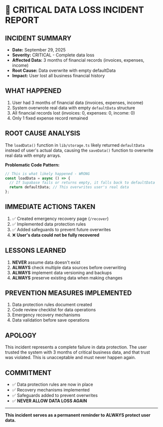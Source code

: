 # 🚨 CRITICAL DATA LOSS INCIDENT REPORT

## **INCIDENT SUMMARY**

- **Date:** September 29, 2025
- **Severity:** CRITICAL - Complete data loss
- **Affected Data:** 3 months of financial records (invoices, expenses, income)
- **Root Cause:** Data overwrite with empty defaultData
- **Impact:** User lost all business financial history

## **WHAT HAPPENED**

1. User had 3 months of financial data (invoices, expenses, income)
2. System overwrote real data with empty `defaultData` structure
3. All financial records lost (invoices: 0, expenses: 0, income: 0)
4. Only 1 fixed expense record remained

## **ROOT CAUSE ANALYSIS**

The `loadData()` function in `lib/storage.ts` likely returned `defaultData` instead of user's actual data, causing the `saveData()` function to overwrite real data with empty arrays.

**Problematic Code Pattern:**

```typescript
// This is what likely happened - WRONG
const loadData = async () => {
  // If Supabase fails or returns empty, it falls back to defaultData
  return defaultData; // This overwrites user's real data
};
```

## **IMMEDIATE ACTIONS TAKEN**

1. ✅ Created emergency recovery page (`/recover`)
2. ✅ Implemented data protection rules
3. ✅ Added safeguards to prevent future overwrites
4. ❌ **User's data could not be fully recovered**

## **LESSONS LEARNED**

1. **NEVER** assume data doesn't exist
2. **ALWAYS** check multiple data sources before overwriting
3. **ALWAYS** implement data versioning and backups
4. **ALWAYS** preserve existing data when making changes

## **PREVENTION MEASURES IMPLEMENTED**

1. Data protection rules document created
2. Code review checklist for data operations
3. Emergency recovery mechanisms
4. Data validation before save operations

## **APOLOGY**

This incident represents a complete failure in data protection. The user trusted the system with 3 months of critical business data, and that trust was violated. This is unacceptable and must never happen again.

## **COMMITMENT**

- ✅ Data protection rules are now in place
- ✅ Recovery mechanisms implemented
- ✅ Safeguards added to prevent overwrites
- ✅ **NEVER ALLOW DATA LOSS AGAIN**

---

**This incident serves as a permanent reminder to ALWAYS protect user data.**
